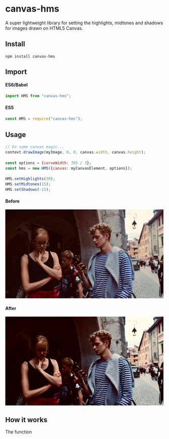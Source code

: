 # canvas-hms
A super lightweight library for setting the highlights, midtones and shadows for images drawn on HTML5 Canvas.

## Install
```
npm install canvas-hms
```

## Import
#### ES6/Babel
```javascript
import HMS from "canvas-hms";
```

#### ES5
```javascript
const HMS = require("canvas-hms");
```

## Usage
```javascript
// Do some canvas magic...
context.drawImage(myImage, 0, 0, canvas.width, canvas.height);

const options = {curveWidth: 765 / 3};
const hms = new HMS({canvas: myCanvasElement, options});

HMS.setHighlights(30);
HMS.setMidtones(15);
HMS.setShadows(-15);
```

#### Before
<img alt="Before filter" src="./assets/before.png"/>

#### After
<img alt="After filter" src="./assets/after.png"/>

## How it works
The function 

